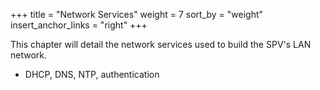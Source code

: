 +++
title = "Network Services"
weight = 7
sort_by = "weight"
insert_anchor_links = "right"
+++

This chapter will detail the network services used to build the SPV's LAN network.

- DHCP, DNS, NTP, authentication
